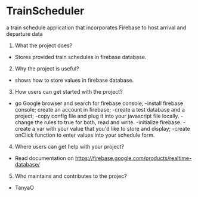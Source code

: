 # TrainScheduler
a train schedule application that incorporates Firebase to host arrival and departure data
1. What the project does?
 - Stores provided train schedules in firebase database.
2. Why the project is useful?
- shows how to store values in firebase database.
3. How users can get started with the project?
- go Google browser and search for firebase console;
-install firebase console; create an account in firebase;
-create a test database and a project;
-copy config file and plug it into your javascript file locally. 
-change the rules to true for both, read and write.
-initialize firebase.
-create a var with your value that you'd like to store and display;
-create onClick function to enter values into your schedule form.
4. Where users can get help with your project?
- Read documentation on https://firebase.google.com/products/realtime-database/
5. Who maintains and contributes to the projec?
- TanyaO